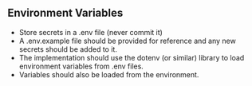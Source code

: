 ## Environment Variables

- Store secrets in a .env file (never commit it)
- A .env.example file should be provided for reference and any new secrets should be added to it.
- The implementation should use the dotenv (or similar) library to load environment variables from .env files.
- Variables should also be loaded from the environment.
